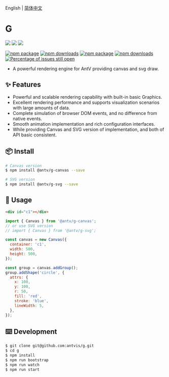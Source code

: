 English | [简体中文](./README-zh_CN.md)

# G

[![](https://img.shields.io/travis/antvis/g.svg)](https://travis-ci.org/antvis/g)
![](https://img.shields.io/badge/language-javascript-red.svg)
![](https://img.shields.io/badge/license-MIT-000000.svg)

[![npm package](https://img.shields.io/npm/v/@antv/g-canvas.svg)](https://www.npmjs.com/package/@antv/g-canvas)
[![npm downloads](http://img.shields.io/npm/dm/@antv/g-canvas.svg)](https://npmjs.org/package/@antv/g-canvas)
[![npm package](https://img.shields.io/npm/v/@antv/g-svg.svg)](https://www.npmjs.com/package/@antv/g-svg)
[![npm downloads](http://img.shields.io/npm/dm/@antv/g-svg.svg)](https://npmjs.org/package/@antv/g-svg)
[![Percentage of issues still open](http://isitmaintained.com/badge/open/antvis/g.svg)](http://isitmaintained.com/project/antvis/g 'Percentage of issues still open')

- A powerful rendering engine for AntV providing canvas and svg draw.

## ✨ Features

- Powerful and scalable rendering capability with built-in basic Graphics.
- Excellent rendering performance and supports visualization scenarios with large amounts of data.
- Complete simulation of browser DOM events, and no difference from native events.
- Smooth animation implementation and rich configuration interfaces.
- While providing Canvas and SVG version of implementation, and both of API basic consistent.

## 📦 Install

```bash
# Canvas version
$ npm install @antv/g-canvas --save

# SVG version
$ npm install @antv/g-svg --save
```

## 🔨 Usage

```html
<div id="c1"></div>
```

```js
import { Canvas } from '@antv/g-canvas';
// or use SVG version
// import { Canvas } from '@antv/g-svg';

const canvas = new Canvas({
  container: 'c1',
  width: 500,
  height: 500,
});

const group = canvas.addGroup();
group.addShape('circle', {
  attrs: {
    x: 100,
    y: 100,
    r: 50,
    fill: 'red',
    stroke: 'blue',
    lineWidth: 5,
  },
});
```

## ⌨️ Development

```bash
$ git clone git@github.com:antvis/g.git
$ cd g
$ npm install
$ npm run bootstrap
$ npm run watch
$ npm run start
```
